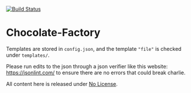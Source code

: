 

[![Build Status](https://travis-ci.org/traa-pixelcanvas/Chocolate-Factory.svg?branch=master)](https://travis-ci.org/traa-pixelcanvas/Chocolate-Factory)

# Chocolate-Factory
Templates are stored in `config.json`, and the template `"file"` is checked under `templates/`.

Please run edits to the json through a json verifier like this website: https://jsonlint.com/ to ensure there are no errors that could break charlie.

All content here is released under [No License](https://choosealicense.com/no-permission/).
